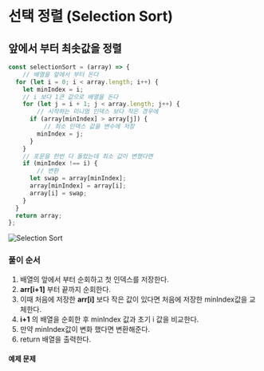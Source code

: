 # 선택 정렬 (Selection Sort)
## 앞에서 부터 최솟값을 정렬


```javascript
const selectionSort = (array) => {
    // 배열을 앞에서 부터 돈다
  for (let i = 0; i < array.length; i++) {
    let minIndex = i;
    // i 보다 1큰 값으로 배열을 돈다
    for (let j = i + 1; j < array.length; j++) {
        // 시작하는 미니멈 인덱스 보다 작은 경우에
      if (array[minIndex] > array[j]) {
          // 최소 인덱스 값을 변수에 저장
        minIndex = j;
      }
    }
    // 포문을 한번 다 돌았는데 최소 값이 변했다면
    if (minIndex !== i) {
        // 변환
      let swap = array[minIndex];
      array[minIndex] = array[i];
      array[i] = swap;
    }
  }
  return array;
};
```
![Selection Sort](https://blog.kakaocdn.net/dn/cSAFhj/btqwXd06SNh/kaKR9rl4IGEwH9JFRQSsw0/img.gif)

### 풀이 순서

1. 배열의 앞에서 부터 순회하고 첫 인덱스를 저장한다.
2. **arr[i+1]** 부터 끝까지 순회한다.
3. 이때 처음에 저장한 **arr[i]** 보다 작은 값이 있다면
    처음에 저장한 minIndex값을 교체한다.
4. **i+1** 의 배열을 순회한 후 minIndex 값과 초기 i 값을 비교한다.
5. 만약 minIndex값이 변화 했다면 변환해준다.
6. return 배열을 출력한다.

#### 예제 문제




